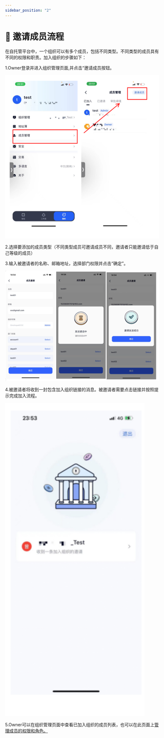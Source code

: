 ```yaml
---
sidebar_position: "2"
---
```

# 📎 邀请成员流程

在自托管平台中，一个组织可以有多个成员，包括不同类型。不同类型的成员具有不同的权限和职责。加入组织的步骤如下：

1.Owner登录并进入组织管理页面,并点击“邀请成员按钮。

![](<../images/assets/image (12).png>)

2.选择要添加的成员类型（不同类型成员可邀请成员不同，邀请者只能邀请低于自己等级的成员）

3.输入被邀请者的名称、邮箱地址，选择部门权限并点击“确定”。

![](<../images/assets/image (25).png>)

4.被邀请者将收到一封包含加入组织链接的消息。被邀请者需要点击链接并按照提示完成加入流程。

![](<../images/assets/image (48).png>)

5.Owner可以在组织管理页面中查看已加入组织的成员列表，也可以在此页面上[管理成员的权限和角色。](modify-permission.md)
